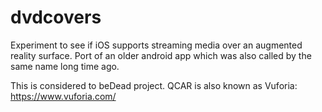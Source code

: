 # dvdcovers
Experiment to see if iOS supports streaming media over an augmented reality surface. Port of an older android app which was also called by the same name long time ago.

This is considered to beDead project. QCAR is also known as Vuforia: https://www.vuforia.com/
